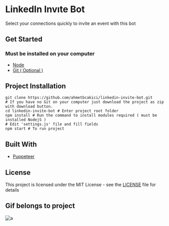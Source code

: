 # LinkedIn Invıte Bot

Select your connections quickly to invite an event with this bot
## Get Started

### Must be installed on your computer
* [Node](https://nodejs.org)
* [Git ( Optional )](https://git-scm.com/downloads)

## Project Installation
```
git clone https://github.com/ahmetbcakici/linkedin-invite-bot.git 
# If you have no Git on your computer just download the project as zip with download button.
cd linkedin-invite-bot # Enter project root folder
npm install # Run the command to install modules required ( must be installed NodejS )
# Edit 'settings.js' file and fill fields
npm start # To run project
```

## Built With
* [Puppeteer](https://pptr.dev/)

## License
This project is licensed under the MIT License - see the [LICENSE](LICENSE) file for details

## Gif belongs to project
![a](https://user-images.githubusercontent.com/36089310/81878862-dd129300-9591-11ea-895f-b24fa6c7a4fe.gif)